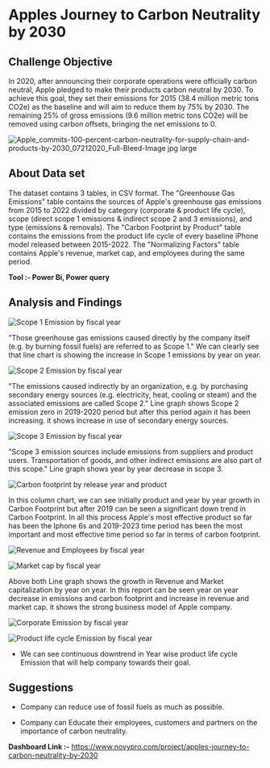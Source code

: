 # Apples Journey to Carbon Neutrality by 2030

## Challenge Objective

In 2020, after announcing their corporate operations were officially carbon neutral, Apple pledged to make their products carbon neutral by 2030. To achieve this goal, they set their emissions for 2015 (38.4 million metric tons CO2e) as the baseline and will aim to reduce them by 75% by 2030. The remaining 25% of gross emissions (9.6 million metric tons CO2e) will be removed using carbon offsets, bringing the net emissions to 0.

![Apple_commits-100-percent-carbon-neutrality-for-supply-chain-and-products-by-2030_07212020_Full-Bleed-Image jpg large](https://github.com/CodeofRahul/Apples_Journey_to_Carbon_Neutrality_by_2030/assets/143285125/cdee5cca-cb63-4306-9431-b4820a3d0c76)

## About Data set

The dataset contains 3 tables, in CSV format. The "Greenhouse Gas Emissions" table contains the sources of Apple's greenhouse gas emissions from 2015 to 2022 divided by category (corporate & product life cycle), scope (direct scope 1 emissions & indirect scope 2 and 3 emissions), and type (emissions & removals). The "Carbon Footprint by Product" table contains the emissions from the product life cycle of every baseline iPhone model released between 2015-2022. The "Normalizing Factors" table contains Apple's revenue, market cap, and employees during the same period.

**Tool :- Power Bi, Power query**

## Analysis and Findings

![Scope 1 Emission by fiscal year](https://github.com/CodeofRahul/Apples_Journey_to_Carbon_Neutrality_by_2030/assets/143285125/3f97e995-f8b7-41dc-a98c-ce11a636e4d5)

"Those greenhouse gas emissions caused directly by the company itself (e.g. by burning fossil fuels) are referred to as Scope 1." We can clearly see that line chart is showing the increase in Scope 1 emissions by year on year.

![Scope 2 Emission by fiscal year](https://github.com/CodeofRahul/Apples_Journey_to_Carbon_Neutrality_by_2030/assets/143285125/d5899dd9-f271-4c8b-9846-295cd42b19bb)

"The emissions caused indirectly by an organization, e.g. by purchasing secondary energy sources (e.g. electricity, heat, cooling or steam) and the associated emissions are called Scope 2." Line graph shows Scope 2 emission zero in 2019-2020 period but after this period again it has been increasing. it shows increase in use of secondary energy sources.

![Scope 3 Emission by fiscal year](https://github.com/CodeofRahul/Apples_Journey_to_Carbon_Neutrality_by_2030/assets/143285125/196c5264-e11f-43b1-a722-cd0f9b5d8161)


"Scope 3 emission sources include emissions from suppliers and product users. Transportation of goods, and other indirect emissions are also part of this scope." Line graph shows year by year decrease in scope 3.

![Carbon footprint by release year and product](https://github.com/CodeofRahul/Apples_Journey_to_Carbon_Neutrality_by_2030/assets/143285125/ae87ac0c-14c2-4bce-9283-c22fe165a65a)

In this column chart, we can see initially product and year by year growth in Carbon Footprint but after 2019 can be seen a significant down trend in Carbon Footprint. In all this process Apple's most effective product so far has been the Iphone 6s and 2019-2023 time period has been the most important and most effective time period so far in terms of carbon footprint.

  ![Revenue and Employees by fiscal year](https://github.com/CodeofRahul/Apples_Journey_to_Carbon_Neutrality_by_2030/assets/143285125/3678bb48-11a3-43ad-9f36-20f6edc7f269)

![Market cap by fiscal year](https://github.com/CodeofRahul/Apples_Journey_to_Carbon_Neutrality_by_2030/assets/143285125/34ef171f-1519-43da-96a1-3db687f40890)

Above both Line graph shows the growth in Revenue and Market capitalization by year on year. In this report can be seen year on year decrease in emissions and carbon footprint and increase in revenue and market cap. it shows the strong business model of Apple company.

![Corporate Emission by fiscal year](https://github.com/CodeofRahul/Apples_Journey_to_Carbon_Neutrality_by_2030/assets/143285125/c5f60fbf-9e6c-4a12-9e7e-5e4fb28d72ae)

![Product life cycle Emission by fiscal year](https://github.com/CodeofRahul/Apples_Journey_to_Carbon_Neutrality_by_2030/assets/143285125/57967ab9-68de-43ec-a264-e835a18e652d)

- We can see continuous downtrend in Year wise product life cycle Emission that will help company towards their goal.

## Suggestions

- Company can reduce use of fossil fuels as much as possible.

- Company can Educate their employees, customers and partners on the importance of carbon neutrality.


**Dashboard Link :-** https://www.novypro.com/project/apples-journey-to-carbon-neutrality-by-2030
